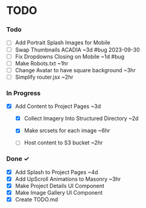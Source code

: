# TODO



### Todo

- [ ] Add Portrait Splash Images for Mobile
- [ ] Swap Thumbnails ACADIA ~3d #bug 2023-09-30   
- [ ] Fix Dropdowns Closing on Mobile ~1d #bug
- [ ] Make Robots.txt ~1hr
- [ ] Change Avatar to have square background ~3hr
- [ ] Simplify router.jsx ~2hr

### In Progress

- [x] Add Content to Project Pages ~3d
  - [x] Collect Imagery Into Structured Directory ~2d
  - [x] Make srcsets for each image ~6hr
  - [ ] Host content to S3 bucket ~2hr

  
### Done ✓
- [x] Add Splash to Project Pages ~4d
- [x] Add UpScroll Animations to Masonry ~3hr
- [x] Make Project Details UI Component
- [x] Make Image Gallery UI Component
- [x] Create TODO.md  